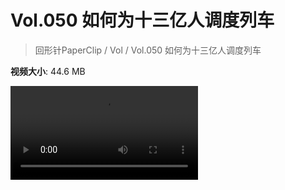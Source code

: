 # Vol.050 如何为十三亿人调度列车

> 回形针PaperClip / Vol / Vol.050 如何为十三亿人调度列车

**视频大小**: 44.6 MB

<div class="video"><video src="https://file.hsyhx.top/archive/PaperClip/Vol/050.mp4" controls preload>🤔 您的浏览器不支持 video 标签</video></div>